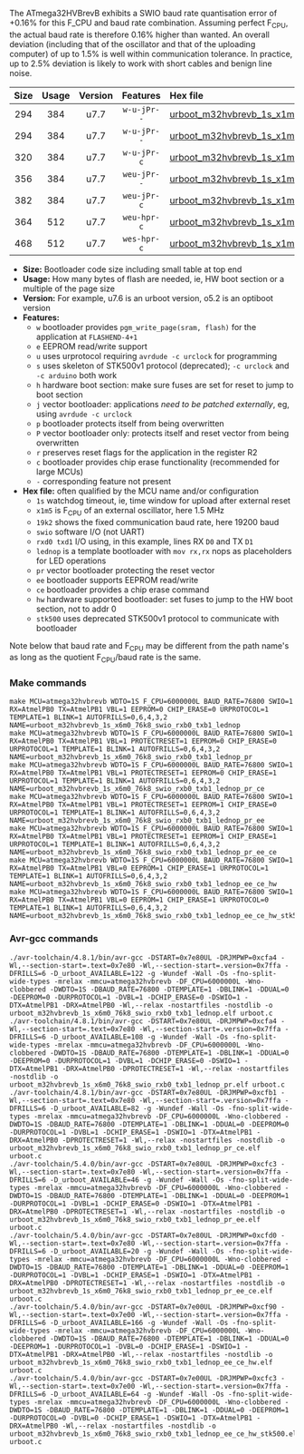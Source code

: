 The ATmega32HVBrevB exhibits a SWIO baud rate quantisation error of +0.16% for this F_CPU and baud rate combination. Assuming perfect F<sub>CPU</sub>, the actual baud rate is therefore 0.16% higher than wanted. An overall deviation (including that of the oscillator and that of the uploading computer) of up to 1.5% is well within communication tolerance. In practice, up to 2.5% deviation is likely to work with short cables and benign line noise.

|Size|Usage|Version|Features|Hex file|
|:-:|:-:|:-:|:-:|:--|
|294|384|u7.7|`w-u-jPr--`|[urboot_m32hvbrevb_1s_x1m5_19k2_swio_rxb0_txb1_lednop.hex](https://raw.githubusercontent.com/stefanrueger/urboot.hex/main/mcus/atmega32hvbrevb/watchdog_1_s/external_oscillator_x/%2B1m500000_hz/%2B%2B19k2_baud/swio_rxb0_txb1/lednop/urboot_m32hvbrevb_1s_x1m5_19k2_swio_rxb0_txb1_lednop.hex)|
|294|384|u7.7|`w-u-jPr--`|[urboot_m32hvbrevb_1s_x1m5_19k2_swio_rxb0_txb1_lednop_pr.hex](https://raw.githubusercontent.com/stefanrueger/urboot.hex/main/mcus/atmega32hvbrevb/watchdog_1_s/external_oscillator_x/%2B1m500000_hz/%2B%2B19k2_baud/swio_rxb0_txb1/lednop/urboot_m32hvbrevb_1s_x1m5_19k2_swio_rxb0_txb1_lednop_pr.hex)|
|320|384|u7.7|`w-u-jPr-c`|[urboot_m32hvbrevb_1s_x1m5_19k2_swio_rxb0_txb1_lednop_pr_ce.hex](https://raw.githubusercontent.com/stefanrueger/urboot.hex/main/mcus/atmega32hvbrevb/watchdog_1_s/external_oscillator_x/%2B1m500000_hz/%2B%2B19k2_baud/swio_rxb0_txb1/lednop/urboot_m32hvbrevb_1s_x1m5_19k2_swio_rxb0_txb1_lednop_pr_ce.hex)|
|356|384|u7.7|`weu-jPr--`|[urboot_m32hvbrevb_1s_x1m5_19k2_swio_rxb0_txb1_lednop_pr_ee.hex](https://raw.githubusercontent.com/stefanrueger/urboot.hex/main/mcus/atmega32hvbrevb/watchdog_1_s/external_oscillator_x/%2B1m500000_hz/%2B%2B19k2_baud/swio_rxb0_txb1/lednop/urboot_m32hvbrevb_1s_x1m5_19k2_swio_rxb0_txb1_lednop_pr_ee.hex)|
|382|384|u7.7|`weu-jPr-c`|[urboot_m32hvbrevb_1s_x1m5_19k2_swio_rxb0_txb1_lednop_pr_ee_ce.hex](https://raw.githubusercontent.com/stefanrueger/urboot.hex/main/mcus/atmega32hvbrevb/watchdog_1_s/external_oscillator_x/%2B1m500000_hz/%2B%2B19k2_baud/swio_rxb0_txb1/lednop/urboot_m32hvbrevb_1s_x1m5_19k2_swio_rxb0_txb1_lednop_pr_ee_ce.hex)|
|364|512|u7.7|`weu-hpr-c`|[urboot_m32hvbrevb_1s_x1m5_19k2_swio_rxb0_txb1_lednop_ee_ce_hw.hex](https://raw.githubusercontent.com/stefanrueger/urboot.hex/main/mcus/atmega32hvbrevb/watchdog_1_s/external_oscillator_x/%2B1m500000_hz/%2B%2B19k2_baud/swio_rxb0_txb1/lednop/urboot_m32hvbrevb_1s_x1m5_19k2_swio_rxb0_txb1_lednop_ee_ce_hw.hex)|
|468|512|u7.7|`wes-hpr-c`|[urboot_m32hvbrevb_1s_x1m5_19k2_swio_rxb0_txb1_lednop_ee_ce_hw_stk500.hex](https://raw.githubusercontent.com/stefanrueger/urboot.hex/main/mcus/atmega32hvbrevb/watchdog_1_s/external_oscillator_x/%2B1m500000_hz/%2B%2B19k2_baud/swio_rxb0_txb1/lednop/urboot_m32hvbrevb_1s_x1m5_19k2_swio_rxb0_txb1_lednop_ee_ce_hw_stk500.hex)|

- **Size:** Bootloader code size including small table at top end
- **Usage:** How many bytes of flash are needed, ie, HW boot section or a multiple of the page size
- **Version:** For example, u7.6 is an urboot version, o5.2 is an optiboot version
- **Features:**
  + `w` bootloader provides `pgm_write_page(sram, flash)` for the application at `FLASHEND-4+1`
  + `e` EEPROM read/write support
  + `u` uses urprotocol requiring `avrdude -c urclock` for programming
  + `s` uses skeleton of STK500v1 protocol (deprecated); `-c urclock` and `-c arduino` both work
  + `h` hardware boot section: make sure fuses are set for reset to jump to boot section
  + `j` vector bootloader: applications *need to be patched externally*, eg, using `avrdude -c urclock`
  + `p` bootloader protects itself from being overwritten
  + `P` vector bootloader only: protects itself and reset vector from being overwritten
  + `r` preserves reset flags for the application in the register R2
  + `c` bootloader provides chip erase functionality (recommended for large MCUs)
  + `-` corresponding feature not present
- **Hex file:** often qualified by the MCU name and/or configuration
  + `1s` watchdog timeout, ie, time window for upload after external reset
  + `x1m5` is F<sub>CPU</sub> of an external oscillator, here 1.5 MHz
  + `19k2` shows the fixed communication baud rate, here 19200 baud
  + `swio` software I/O (not UART)
  + `rxd0 txd1` I/O using, in this example, lines RX `D0` and TX `D1`
  + `lednop` is a template bootloader with `mov rx,rx` nops as placeholders for LED operations
  + `pr` vector bootloader protecting the reset vector
  + `ee` bootloader supports EEPROM read/write
  + `ce` bootloader provides a chip erase command
  + `hw` hardware supported bootloader: set fuses to jump to the HW boot section, not to addr 0
  + `stk500` uses deprecated STK500v1 protocol to communicate with bootloader


Note below that baud rate and F<sub>CPU</sub> may be different from the path name's as long as the quotient F<sub>CPU</sub>/baud rate is the same.

### Make commands
```
make MCU=atmega32hvbrevb WDTO=1S F_CPU=6000000L BAUD_RATE=76800 SWIO=1 RX=AtmelPB0 TX=AtmelPB1 VBL=1 EEPROM=0 CHIP_ERASE=0 URPROTOCOL=1 TEMPLATE=1 BLINK=1 AUTOFRILLS=0,6,4,3,2 NAME=urboot_m32hvbrevb_1s_x6m0_76k8_swio_rxb0_txb1_lednop
make MCU=atmega32hvbrevb WDTO=1S F_CPU=6000000L BAUD_RATE=76800 SWIO=1 RX=AtmelPB0 TX=AtmelPB1 VBL=1 PROTECTRESET=1 EEPROM=0 CHIP_ERASE=0 URPROTOCOL=1 TEMPLATE=1 BLINK=1 AUTOFRILLS=0,6,4,3,2 NAME=urboot_m32hvbrevb_1s_x6m0_76k8_swio_rxb0_txb1_lednop_pr
make MCU=atmega32hvbrevb WDTO=1S F_CPU=6000000L BAUD_RATE=76800 SWIO=1 RX=AtmelPB0 TX=AtmelPB1 VBL=1 PROTECTRESET=1 EEPROM=0 CHIP_ERASE=1 URPROTOCOL=1 TEMPLATE=1 BLINK=1 AUTOFRILLS=0,6,4,3,2 NAME=urboot_m32hvbrevb_1s_x6m0_76k8_swio_rxb0_txb1_lednop_pr_ce
make MCU=atmega32hvbrevb WDTO=1S F_CPU=6000000L BAUD_RATE=76800 SWIO=1 RX=AtmelPB0 TX=AtmelPB1 VBL=1 PROTECTRESET=1 EEPROM=1 CHIP_ERASE=0 URPROTOCOL=1 TEMPLATE=1 BLINK=1 AUTOFRILLS=0,6,4,3,2 NAME=urboot_m32hvbrevb_1s_x6m0_76k8_swio_rxb0_txb1_lednop_pr_ee
make MCU=atmega32hvbrevb WDTO=1S F_CPU=6000000L BAUD_RATE=76800 SWIO=1 RX=AtmelPB0 TX=AtmelPB1 VBL=1 PROTECTRESET=1 EEPROM=1 CHIP_ERASE=1 URPROTOCOL=1 TEMPLATE=1 BLINK=1 AUTOFRILLS=0,6,4,3,2 NAME=urboot_m32hvbrevb_1s_x6m0_76k8_swio_rxb0_txb1_lednop_pr_ee_ce
make MCU=atmega32hvbrevb WDTO=1S F_CPU=6000000L BAUD_RATE=76800 SWIO=1 RX=AtmelPB0 TX=AtmelPB1 VBL=0 EEPROM=1 CHIP_ERASE=1 URPROTOCOL=1 TEMPLATE=1 BLINK=1 AUTOFRILLS=0,6,4,3,2 NAME=urboot_m32hvbrevb_1s_x6m0_76k8_swio_rxb0_txb1_lednop_ee_ce_hw
make MCU=atmega32hvbrevb WDTO=1S F_CPU=6000000L BAUD_RATE=76800 SWIO=1 RX=AtmelPB0 TX=AtmelPB1 VBL=0 EEPROM=1 CHIP_ERASE=1 URPROTOCOL=0 TEMPLATE=1 BLINK=1 AUTOFRILLS=0,6,4,3,2 NAME=urboot_m32hvbrevb_1s_x6m0_76k8_swio_rxb0_txb1_lednop_ee_ce_hw_stk500
```

### Avr-gcc commands
```
./avr-toolchain/4.8.1/bin/avr-gcc -DSTART=0x7e80UL -DRJMPWP=0xcfa4 -Wl,--section-start=.text=0x7e80 -Wl,--section-start=.version=0x7ffa -DFRILLS=6 -D_urboot_AVAILABLE=122 -g -Wundef -Wall -Os -fno-split-wide-types -mrelax -mmcu=atmega32hvbrevb -DF_CPU=6000000L -Wno-clobbered -DWDTO=1S -DBAUD_RATE=76800 -DTEMPLATE=1 -DBLINK=1 -DDUAL=0 -DEEPROM=0 -DURPROTOCOL=1 -DVBL=1 -DCHIP_ERASE=0 -DSWIO=1 -DTX=AtmelPB1 -DRX=AtmelPB0 -Wl,--relax -nostartfiles -nostdlib -o urboot_m32hvbrevb_1s_x6m0_76k8_swio_rxb0_txb1_lednop.elf urboot.c
./avr-toolchain/4.8.1/bin/avr-gcc -DSTART=0x7e80UL -DRJMPWP=0xcfa4 -Wl,--section-start=.text=0x7e80 -Wl,--section-start=.version=0x7ffa -DFRILLS=6 -D_urboot_AVAILABLE=108 -g -Wundef -Wall -Os -fno-split-wide-types -mrelax -mmcu=atmega32hvbrevb -DF_CPU=6000000L -Wno-clobbered -DWDTO=1S -DBAUD_RATE=76800 -DTEMPLATE=1 -DBLINK=1 -DDUAL=0 -DEEPROM=0 -DURPROTOCOL=1 -DVBL=1 -DCHIP_ERASE=0 -DSWIO=1 -DTX=AtmelPB1 -DRX=AtmelPB0 -DPROTECTRESET=1 -Wl,--relax -nostartfiles -nostdlib -o urboot_m32hvbrevb_1s_x6m0_76k8_swio_rxb0_txb1_lednop_pr.elf urboot.c
./avr-toolchain/4.8.1/bin/avr-gcc -DSTART=0x7e80UL -DRJMPWP=0xcfb1 -Wl,--section-start=.text=0x7e80 -Wl,--section-start=.version=0x7ffa -DFRILLS=6 -D_urboot_AVAILABLE=82 -g -Wundef -Wall -Os -fno-split-wide-types -mrelax -mmcu=atmega32hvbrevb -DF_CPU=6000000L -Wno-clobbered -DWDTO=1S -DBAUD_RATE=76800 -DTEMPLATE=1 -DBLINK=1 -DDUAL=0 -DEEPROM=0 -DURPROTOCOL=1 -DVBL=1 -DCHIP_ERASE=1 -DSWIO=1 -DTX=AtmelPB1 -DRX=AtmelPB0 -DPROTECTRESET=1 -Wl,--relax -nostartfiles -nostdlib -o urboot_m32hvbrevb_1s_x6m0_76k8_swio_rxb0_txb1_lednop_pr_ce.elf urboot.c
./avr-toolchain/5.4.0/bin/avr-gcc -DSTART=0x7e80UL -DRJMPWP=0xcfc3 -Wl,--section-start=.text=0x7e80 -Wl,--section-start=.version=0x7ffa -DFRILLS=6 -D_urboot_AVAILABLE=46 -g -Wundef -Wall -Os -fno-split-wide-types -mrelax -mmcu=atmega32hvbrevb -DF_CPU=6000000L -Wno-clobbered -DWDTO=1S -DBAUD_RATE=76800 -DTEMPLATE=1 -DBLINK=1 -DDUAL=0 -DEEPROM=1 -DURPROTOCOL=1 -DVBL=1 -DCHIP_ERASE=0 -DSWIO=1 -DTX=AtmelPB1 -DRX=AtmelPB0 -DPROTECTRESET=1 -Wl,--relax -nostartfiles -nostdlib -o urboot_m32hvbrevb_1s_x6m0_76k8_swio_rxb0_txb1_lednop_pr_ee.elf urboot.c
./avr-toolchain/5.4.0/bin/avr-gcc -DSTART=0x7e80UL -DRJMPWP=0xcfd0 -Wl,--section-start=.text=0x7e80 -Wl,--section-start=.version=0x7ffa -DFRILLS=6 -D_urboot_AVAILABLE=20 -g -Wundef -Wall -Os -fno-split-wide-types -mrelax -mmcu=atmega32hvbrevb -DF_CPU=6000000L -Wno-clobbered -DWDTO=1S -DBAUD_RATE=76800 -DTEMPLATE=1 -DBLINK=1 -DDUAL=0 -DEEPROM=1 -DURPROTOCOL=1 -DVBL=1 -DCHIP_ERASE=1 -DSWIO=1 -DTX=AtmelPB1 -DRX=AtmelPB0 -DPROTECTRESET=1 -Wl,--relax -nostartfiles -nostdlib -o urboot_m32hvbrevb_1s_x6m0_76k8_swio_rxb0_txb1_lednop_pr_ee_ce.elf urboot.c
./avr-toolchain/5.4.0/bin/avr-gcc -DSTART=0x7e00UL -DRJMPWP=0xcf90 -Wl,--section-start=.text=0x7e00 -Wl,--section-start=.version=0x7ffa -DFRILLS=6 -D_urboot_AVAILABLE=166 -g -Wundef -Wall -Os -fno-split-wide-types -mrelax -mmcu=atmega32hvbrevb -DF_CPU=6000000L -Wno-clobbered -DWDTO=1S -DBAUD_RATE=76800 -DTEMPLATE=1 -DBLINK=1 -DDUAL=0 -DEEPROM=1 -DURPROTOCOL=1 -DVBL=0 -DCHIP_ERASE=1 -DSWIO=1 -DTX=AtmelPB1 -DRX=AtmelPB0 -Wl,--relax -nostartfiles -nostdlib -o urboot_m32hvbrevb_1s_x6m0_76k8_swio_rxb0_txb1_lednop_ee_ce_hw.elf urboot.c
./avr-toolchain/5.4.0/bin/avr-gcc -DSTART=0x7e00UL -DRJMPWP=0xcfc3 -Wl,--section-start=.text=0x7e00 -Wl,--section-start=.version=0x7ffa -DFRILLS=6 -D_urboot_AVAILABLE=64 -g -Wundef -Wall -Os -fno-split-wide-types -mrelax -mmcu=atmega32hvbrevb -DF_CPU=6000000L -Wno-clobbered -DWDTO=1S -DBAUD_RATE=76800 -DTEMPLATE=1 -DBLINK=1 -DDUAL=0 -DEEPROM=1 -DURPROTOCOL=0 -DVBL=0 -DCHIP_ERASE=1 -DSWIO=1 -DTX=AtmelPB1 -DRX=AtmelPB0 -Wl,--relax -nostartfiles -nostdlib -o urboot_m32hvbrevb_1s_x6m0_76k8_swio_rxb0_txb1_lednop_ee_ce_hw_stk500.elf urboot.c
```

